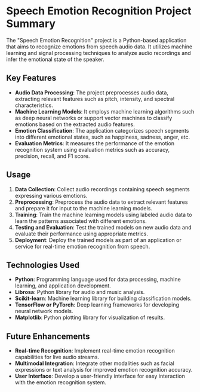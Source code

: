 # Speech Emotion Recognition Project Summary

The "Speech Emotion Recognition" project is a Python-based application that aims to recognize emotions from speech audio data. It utilizes machine learning and signal processing techniques to analyze audio recordings and infer the emotional state of the speaker.

## Key Features

- **Audio Data Processing**: The project preprocesses audio data, extracting relevant features such as pitch, intensity, and spectral characteristics.
- **Machine Learning Models**: It employs machine learning algorithms such as deep neural networks or support vector machines to classify emotions based on the extracted audio features.
- **Emotion Classification**: The application categorizes speech segments into different emotional states, such as happiness, sadness, anger, etc.
- **Evaluation Metrics**: It measures the performance of the emotion recognition system using evaluation metrics such as accuracy, precision, recall, and F1 score.

## Usage

1. **Data Collection**: Collect audio recordings containing speech segments expressing various emotions.
2. **Preprocessing**: Preprocess the audio data to extract relevant features and prepare it for input to the machine learning models.
3. **Training**: Train the machine learning models using labeled audio data to learn the patterns associated with different emotions.
4. **Testing and Evaluation**: Test the trained models on new audio data and evaluate their performance using appropriate metrics.
5. **Deployment**: Deploy the trained models as part of an application or service for real-time emotion recognition from speech.

## Technologies Used

- **Python**: Programming language used for data processing, machine learning, and application development.
- **Librosa**: Python library for audio and music analysis.
- **Scikit-learn**: Machine learning library for building classification models.
- **TensorFlow or PyTorch**: Deep learning frameworks for developing neural network models.
- **Matplotlib**: Python plotting library for visualization of results.

## Future Enhancements

- **Real-time Recognition**: Implement real-time emotion recognition capabilities for live audio streams.
- **Multimodal Integration**: Integrate other modalities such as facial expressions or text analysis for improved emotion recognition accuracy.
- **User Interface**: Develop a user-friendly interface for easy interaction with the emotion recognition system.
